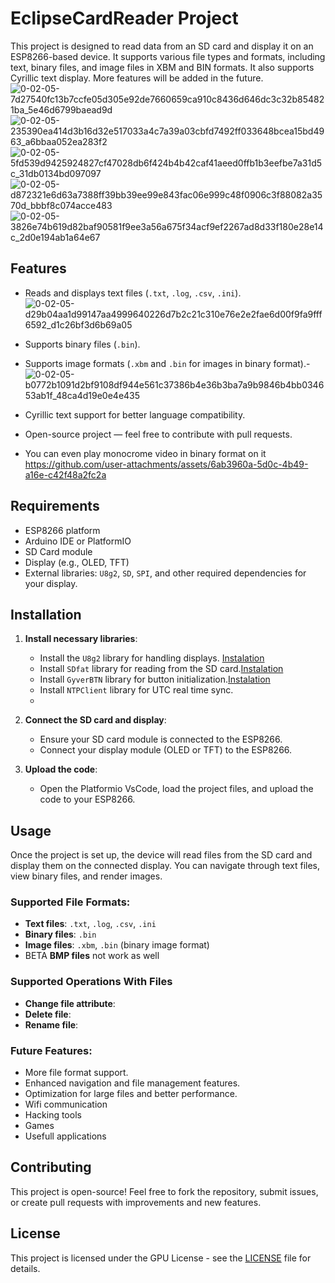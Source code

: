 #  EclipseCardReader Project

This project is designed to read data from an SD card and display it on an ESP8266-based device. It supports various file types and formats, including text, binary files, and image files in XBM and BIN formats. It also supports Cyrillic text display. More features will be added in the future.
![0-02-05-7d27540fc13b7ccfe05d305e92de7660659ca910c8436d646dc3c32b854821ba_5e46d6799baead9d](https://github.com/user-attachments/assets/ad814d22-9d8b-40bb-a98c-fd0620cec6de)
![0-02-05-235390ea414d3b16d32e517033a4c7a39a03cbfd7492ff033648bcea15bd4963_a6bbaa052ea283f2](https://github.com/user-attachments/assets/27f47024-83cf-47c9-b5b5-764fdef4376a)
![0-02-05-5fd539d9425924827cf47028db6f424b4b42caf41aeed0ffb1b3eefbe7a31d5c_31db0134bd097097](https://github.com/user-attachments/assets/81c51f07-5d4b-47d2-854c-d72074957494)
![0-02-05-d872321e6d63a7388ff39bb39ee99e843fac06e999c48f0906c3f88082a3570d_bbbf8c074acce483](https://github.com/user-attachments/assets/e18a5ed0-fe7d-48be-8c45-bbc47d4c5efe)
![0-02-05-3826e74b619d82baf90581f9ee3a56a675f34acf9ef2267ad8d33f180e28e14c_2d0e194ab1a64e67](https://github.com/user-attachments/assets/8308cdc7-9933-41d4-b34f-4c88234f5241)

## Features
- Reads and displays text files (`.txt`, `.log`, `.csv`, `.ini`).![0-02-05-d29b04aa1d99147aa4999640226d7b2c21c310e76e2e2fae6d00f9fa9fff6592_d1c26bf3d6b69a05](https://github.com/user-attachments/assets/e3a959da-ce05-483e-8483-9c32a80c7fba)
- Supports binary files (`.bin`).
- Supports image formats (`.xbm` and `.bin` for images in binary format).- ![0-02-05-b0772b1091d2bf9108df944e561c37386b4e36b3ba7a9b9846b4bb034653ab1f_48ca4d19e0e4e435](https://github.com/user-attachments/assets/08d6afa6-c2d9-4acf-96dd-6ab32423abb7)
- Cyrillic text support for better language compatibility.

- Open-source project — feel free to contribute with pull requests.

- You can even play monocrome video in binary format on it
  https://github.com/user-attachments/assets/6ab3960a-5d0c-4b49-a16e-c42f48a2fc2a




## Requirements
- ESP8266 platform
- Arduino IDE or PlatformIO
- SD Card module
- Display (e.g., OLED, TFT)
- External libraries: `U8g2`, `SD`, `SPI`, and other required dependencies for your display.

## Installation

   
1. **Install necessary libraries**:
   - Install the `U8g2` library for handling displays. [Instalation](https://github.com/olikraus/u8g2/wiki)
   - Install `SDfat` library for reading from the SD card.[Instalation](https://github.com/greiman/SdFat)
   - Install `GyverBTN` library for button initialization.[Instalation](https://github.com/GyverLibs/GyverButton?tab=readme-ov-file#install)
   - Install `NTPClient` library for UTC real time sync.
   - 
   
2. **Connect the SD card and display**:
   - Ensure your SD card module is connected to the ESP8266.
   - Connect your display module (OLED or TFT) to the ESP8266.

3. **Upload the code**:
   - Open the Platformio VsCode, load the project files, and upload the code to your ESP8266.

## Usage

Once the project is set up, the device will read files from the SD card and display them on the connected display. You can navigate through text files, view binary files, and render images.

### Supported File Formats:
- **Text files**: `.txt`, `.log`, `.csv`, `.ini`
- **Binary files**: `.bin`
- **Image files**: `.xbm`, `.bin` (binary image format)
- BETA **BMP files** not work as well
  
### Supported Operations With Files
- **Change file attribute**:
- **Delete file**:
- **Rename file**:
  

### Future Features:
- More file format support.
- Enhanced navigation and file management features.
- Optimization for large files and better performance.
- Wifi communication
- Hacking tools
- Games
- Usefull applications

## Contributing

This project is open-source! Feel free to fork the repository, submit issues, or create pull requests with improvements and new features.

## License

This project is licensed under the GPU License - see the [LICENSE](LICENSE) file for details.
